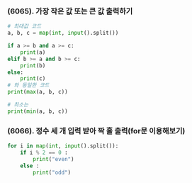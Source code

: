 ### (6065). 가장 작은 값 또는 큰 값 출력하기
```python
# 최대값 코드
a, b, c = map(int, input().split())

if a >= b and a >= c:
    print(a)
elif b >= a and b >= c:
    print(b)
else:
    print(c)
# 와 동일한 코드
print(max(a, b, c))

# 최소는
print(min(a, b, c))

```
### (6066). 정수 세 개 입력 받아 짝 홀 출력(for문 이용해보기)
```python
for i in map(int, input().split()):
    if i % 2 == 0 :
        print("even")
    else :
        print("odd")
```

